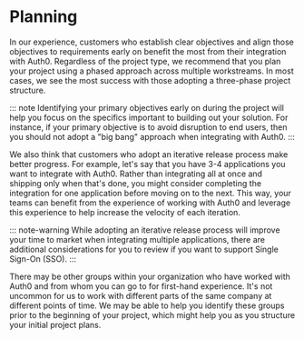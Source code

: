 # Planning

In our experience, customers who establish clear objectives and align those objectives to requirements early on benefit the most from their integration with Auth0. Regardless of the project type, we recommend that you plan your project using a phased approach across multiple workstreams. In most cases, we see the most success with those adopting a three-phase project structure.

::: note
Identifying your primary objectives early on during the project will help you focus on the specifics important to building out your solution. For instance, if your primary objective is to avoid disruption to end users, then you should not adopt a "big bang" approach when integrating with Auth0.
:::

We also think that customers who adopt an iterative release process make better progress. For example, let's say that you have 3-4 applications you want to integrate with Auth0. Rather than integrating all at once and shipping only when that's done, you might consider completing the integration for one application before moving on to the next. This way, your teams can benefit from the experience of working with Auth0 and leverage this experience to help increase the velocity of each iteration.

::: note-warning
While adopting an iterative release process will improve your time to market when integrating multiple applications, there are additional considerations for you to review if you want to support Single Sign-On (SSO).
:::

There may be other groups within your organization who have worked with Auth0 and from whom you can go to for first-hand experience. It's not uncommon for us to work with different parts of the same company at different points of time. We may be able to help you identify these groups prior to the beginning of your project, which might help you as you structure your initial project plans.
